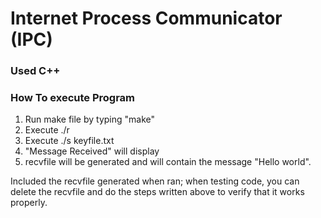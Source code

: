 # Internet Process Communicator (IPC)

### Used C++

### How To execute Program

1. Run make file by typing "make"
2. Execute ./r
3. Execute ./s keyfile.txt
4. "Message Received" will display
5. recvfile will be generated and will contain the message "Hello world".

Included the recvfile generated when ran; when testing code,
you can delete the recvfile and do the steps written above to verify that it
works properly.

